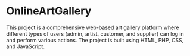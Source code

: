 # OnlineArtGallery
This project is a comprehensive web-based art gallery platform where different types of users (admin, artist, customer, and supplier) can log in and perform various actions. The project is built using HTML, PHP, CSS, and JavaScript.
